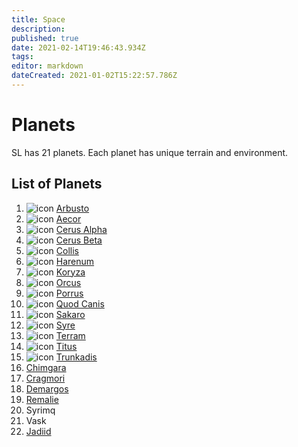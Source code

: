 ```yaml
---
title: Space
description: 
published: true
date: 2021-02-14T19:46:43.934Z
tags: 
editor: markdown
dateCreated: 2021-01-02T15:22:57.786Z
---
```


# Planets
SL has 21 planets. Each planet has unique terrain and environment.

## List of Planets
1. ![icon](https://starlegacy.net/img/planeticons/arbusto.png) [Arbusto](/wiki/planets/arbusto)
2. ![icon](https://starlegacy.net/img/planeticons/aecor.png) [Aecor](/wiki/planets/aecor)
3. ![icon](https://starlegacy.net/img/planeticons/cerusalpha.png) [Cerus Alpha](/wiki/planets/cerusalpha)
4. ![icon](https://starlegacy.net/img/planeticons/cerusbeta.png) [Cerus Beta](/wiki/planets/cerusbeta)
5. ![icon](https://starlegacy.net/img/planeticons/collis.png) [Collis](/wiki/planets/collis)
6. ![icon](https://starlegacy.net/img/planeticons/harenum.png) [Harenum](/wiki/planets/harenum)
7. ![icon](https://starlegacy.net/img/planeticons/koryza.png) [Koryza](/wiki/planets/koryza)
8. ![icon](https://starlegacy.net/img/planeticons/orcus.png) [Orcus](/wiki/planets/orcus)
9. ![icon](https://starlegacy.net/img/planeticons/porrus.png) [Porrus](/wiki/planets/porrus)
10. ![icon](https://starlegacy.net/img/planeticons/quodcanis.png) [Quod Canis](/wiki/planets/quodcanis)
11. ![icon](https://starlegacy.net/img/planeticons/sakaro.png) [Sakaro](/wiki/planets/sakaro)
12. ![icon](https://starlegacy.net/img/planeticons/syre.png) [Syre](/wiki/planets/syre)
13. ![icon](https://starlegacy.net/img/planeticons/terram.png) [Terram](/wiki/planets/terram)
14. ![icon](https://starlegacy.net/img/planeticons/titus.png) [Titus](/wiki/planets/titus)
15. ![icon](https://starlegacy.net/img/planeticons/trunkadis.png) [Trunkadis](/wiki/planets/trunkadis)
16. [Chimgara](/planets/chimgara)
17. [Cragmori](/planets/cragmori)
18. [Demargos](/planets/demargos)
19. [Remalie](/planets/remalie)
20. Syrimq
21. Vask
22. [Jadiid](/planets/jadiid)